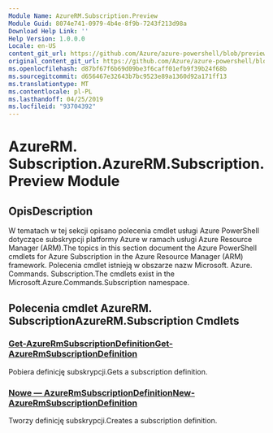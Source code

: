 ```yaml
---
Module Name: AzureRM.Subscription.Preview
Module Guid: 8074e741-0979-4b4e-8f9b-7243f213d98a
Download Help Link: ''
Help Version: 1.0.0.0
Locale: en-US
content_git_url: https://github.com/Azure/azure-powershell/blob/preview/src/ResourceManager/Subscription/Commands.Subscription/help/AzureRM.Subscription.Preview.md
original_content_git_url: https://github.com/Azure/azure-powershell/blob/preview/src/ResourceManager/Subscription/Commands.Subscription/help/AzureRM.Subscription.Preview.md
ms.openlocfilehash: d87bf67f6b69d09be3f6caff01efb9f39b24f68b
ms.sourcegitcommit: d656467e32643b7bc9523e89a1360d92a171ff13
ms.translationtype: MT
ms.contentlocale: pl-PL
ms.lasthandoff: 04/25/2019
ms.locfileid: "93704392"
---
```

# <span data-ttu-id="c9684-101">AzureRM. Subscription.</span><span class="sxs-lookup"><span data-stu-id="c9684-101">AzureRM.Subscription.Preview Module</span></span>
## <span data-ttu-id="c9684-102">Opis</span><span class="sxs-lookup"><span data-stu-id="c9684-102">Description</span></span>
<span data-ttu-id="c9684-103">W tematach w tej sekcji opisano polecenia cmdlet usługi Azure PowerShell dotyczące subskrypcji platformy Azure w ramach usługi Azure Resource Manager (ARM).</span><span class="sxs-lookup"><span data-stu-id="c9684-103">The topics in this section document the Azure PowerShell cmdlets for Azure Subscription in the Azure Resource Manager (ARM) framework.</span></span> <span data-ttu-id="c9684-104">Polecenia cmdlet istnieją w obszarze nazw Microsoft. Azure. Commands. Subscription.</span><span class="sxs-lookup"><span data-stu-id="c9684-104">The cmdlets exist in the Microsoft.Azure.Commands.Subscription namespace.</span></span>

## <span data-ttu-id="c9684-105">Polecenia cmdlet AzureRM. Subscription</span><span class="sxs-lookup"><span data-stu-id="c9684-105">AzureRM.Subscription Cmdlets</span></span>
### [<span data-ttu-id="c9684-106">Get-AzureRmSubscriptionDefinition</span><span class="sxs-lookup"><span data-stu-id="c9684-106">Get-AzureRmSubscriptionDefinition</span></span>](Get-AzureRmSubscriptionDefinition.md)
<span data-ttu-id="c9684-107">Pobiera definicję subskrypcji.</span><span class="sxs-lookup"><span data-stu-id="c9684-107">Gets a subscription definition.</span></span>

### [<span data-ttu-id="c9684-108">Nowe — AzureRmSubscriptionDefinition</span><span class="sxs-lookup"><span data-stu-id="c9684-108">New-AzureRmSubscriptionDefinition</span></span>](New-AzureRmSubscriptionDefinition.md)
<span data-ttu-id="c9684-109">Tworzy definicję subskrypcji.</span><span class="sxs-lookup"><span data-stu-id="c9684-109">Creates a subscription definition.</span></span>

